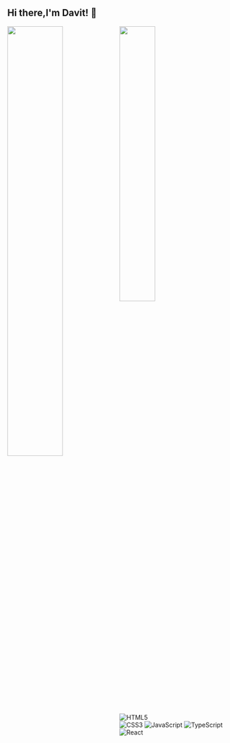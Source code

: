 ## Hi there,I'm Davit! 👋

<img align="left" width="50%" src="https://github-readme-stats.vercel.app/api?username=vache02&show_icons=true&theme=highcontrast" />
<img align="left" width="40%" src="https://github-readme-stats.vercel.app/api/top-langs/?username=vache02&layout=compact" />


![HTML5](https://img.shields.io/badge/html5-%23E34F26.svg?style=for-the-badge&logo=html5&logoColor=white)\
![CSS3](https://img.shields.io/badge/css3-%231572B6.svg?style=for-the-badge&logo=css3&logoColor=white)
![JavaScript](https://img.shields.io/badge/javascript-%23323330.svg?style=for-the-badge&logo=javascript&logoColor=%23F7DF1E)
![TypeScript](https://img.shields.io/badge/typescript-%23007ACC.svg?style=for-the-badge&logo=typescript&logoColor=white)
![React](https://img.shields.io/badge/react-%2320232a.svg?style=for-the-badge&logo=react&logoColor=%2361DAFB)
